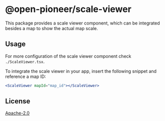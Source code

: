 # @open-pioneer/scale-viewer

This package provides a scale viewer component, which can be integrated besides a map to show the actual map scale.

## Usage

For more configuration of the scale viewer component check `./ScaleViewer.tsx`.

To integrate the scale viewer in your app, insert the following snippet and reference a map ID:

```jsx
<ScaleViewer mapId="map_id"></ScaleViewer>
```

## License

[Apache-2.0](https://www.apache.org/licenses/LICENSE-2.0)
